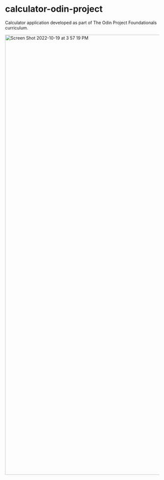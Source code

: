 # calculator-odin-project

Calculator application developed as part of The Odin Project Foundationals curriculum. 

<img width="1436" alt="Screen Shot 2022-10-19 at 3 57 19 PM" src="https://user-images.githubusercontent.com/98119969/196819903-43e1f989-5a48-4374-b2a9-2d5e531e27b7.png">

